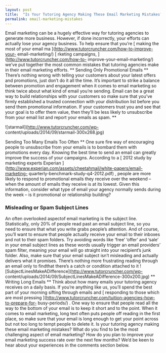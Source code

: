 ```yaml
---
layout: post
title:  "Is Your Tutoring Agency Making These Email Marketing Mistakes?"
permalink: email-marketing-mistakes
---
```

Email marketing can be a hugely effective way for tutoring agencies to
generate more business. However, if done incorrectly, your efforts can
actually lose your agency business. To help ensure that you’re [ making the
most of your email ma ](http://www.tutorcruncher.com/how-to-improve-your-
email-marketing/) [ rketing campaigns, ](http://www.tutorcruncher.com/how-to-
improve-your-email-marketing/) we’ve put together the most common mistakes
that tutoring agencies make in their email marketing efforts. ** Sending Only
Promotional Emails ** There’s nothing wrong with telling your customers about
your latest offers and promotions, just don’t do it all the time. It’s
important to strike a balance between promotion and engagement when it comes
to email marketing so think twice about what kind of email you’re sending.
Email can be a great way to build relationships with your customers so make
sure that you’ve firmly established a trusted connection with your
distribution list before you send them promotional information. If your
customers trust you and see that your goal is to offer them value, then
they’ll be less likely to unsubscribe from your email list and report your
emails as spam. **

![starmail](http://www.tutorcruncher.com/wp-
content/uploads/2014/09/starmail-300x268.jpg)

Sending Too Many Emails Too
Often ** One sure fire way of encouraging people to unsubscribe from your
emails is to bombard them with promotions every day. Knowing the best time to
send an email can greatly improve the success of your campaigns. According to
a [ 2012 study by marketing experts Experian
](http://www.experian.com/assets/cheetahmail/white-papers/email-marketing-
quarterly-benchmark-study-q4-2012.pdf) , people are more likely to respond to
promotional emails they receive over the weekend – when the amount of emails
they receive is at its lowest. Given this information, consider what type of
email your agency normally sends during the week – is it promotional or
relationship building? 

### Misleading or Spam Subject Lines

 An often
overlooked aspectof email marketing is the subject line. Statistically, only
20% of people read past an email subject line, so you need to ensure that what
you write grabs people’s attention. And of course, you’ll want to ensure that
people actually receive your email to their inboxes and not to their spam
folders. Try avoiding words like ‘free’ ‘offer’ and ‘sale’ in your email
subject lines as these words usually trigger an email providers’ spam filter,
meaning your email will go straight into your recipient’s junk folder. Also,
make sure that your email subject isn’t misleading and actually delivers what
it promises. There’s nothing more frustrating reading through an email only to
findthat there’s a catch or condition attached to it
![SubjectLinesMakeADifference](http://www.tutorcruncher.com/wp-
content/uploads/2014/09/SubjectLinesMakeADifference-300x200.jpg) ** Writing
Long Emails ** Think about how many emails your tutoring agency receives on a
daily basis. If you’re anything like us, you’ll spend the best part of your
morning sifting through emails and [ responding to those which are most
pressing ](http://www.tutorcruncher.com/tuition-agencies-how-to-prepare-for-
busy-periods/) . One way to ensure that people read all the way to the bottom
of your email is to keep it short and to the point. When it comes to email
marketing, long text often puts people off reading in the first place, so make
sure that your email is long enough to get your point across but not too long
to tempt people to delete it. Is your tutoring agency making these email
marketing mistakes? What do you find to be the most challenging aspect of
email marketing? How do you plan to improve your email marketing success rate
over the next few months? We’d be keen to hear about your experiences in the
comments section below.
